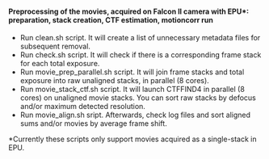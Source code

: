 #### Preprocessing of the movies, acquired on Falcon II camera with EPU*: preparation, stack creation, CTF estimation, motioncorr run

  * Run clean.sh script. It will create a list of unnecessary metadata files for subsequent removal.
  * Run check.sh script. It will check if there is a corresponding frame stack for each total exposure.
  * Run movie_prep_parallel.sh script. It will join frame stacks and total exposure into raw unaligned stacks, in parallel (8 cores).
  * Run movie_stack_ctf.sh script. It will launch CTFFIND4 in parallel (8 cores) on unaligned movie stacks. You can sort raw stacks by defocus and/or maximum detected resolution.
  * Run movie_align.sh sript. Afterwards, check log files and sort aligned sums and/or movies by average frame shift.

*Currently these scripts only support movies acquired as a single-stack in EPU.
